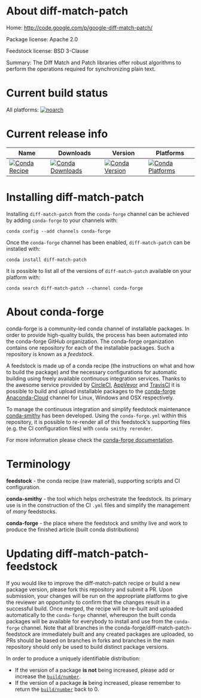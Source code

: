About diff-match-patch
======================

Home: http://code.google.com/p/google-diff-match-patch/

Package license: Apache 2.0

Feedstock license: BSD 3-Clause

Summary: The Diff Match and Patch libraries offer robust algorithms to perform the operations required for synchronizing plain text.



Current build status
====================

All platforms:
[![noarch](https://img.shields.io/circleci/project/github/conda-forge/diff-match-patch-feedstock/master.svg?label=noarch)](https://circleci.com/gh/conda-forge/diff-match-patch-feedstock)

Current release info
====================

| Name | Downloads | Version | Platforms |
| --- | --- | --- | --- |
| [![Conda Recipe](https://img.shields.io/badge/recipe-diff--match--patch-green.svg)](https://anaconda.org/conda-forge/diff-match-patch) | [![Conda Downloads](https://img.shields.io/conda/dn/conda-forge/diff-match-patch.svg)](https://anaconda.org/conda-forge/diff-match-patch) | [![Conda Version](https://img.shields.io/conda/vn/conda-forge/diff-match-patch.svg)](https://anaconda.org/conda-forge/diff-match-patch) | [![Conda Platforms](https://img.shields.io/conda/pn/conda-forge/diff-match-patch.svg)](https://anaconda.org/conda-forge/diff-match-patch) |

Installing diff-match-patch
===========================

Installing `diff-match-patch` from the `conda-forge` channel can be achieved by adding `conda-forge` to your channels with:

```
conda config --add channels conda-forge
```

Once the `conda-forge` channel has been enabled, `diff-match-patch` can be installed with:

```
conda install diff-match-patch
```

It is possible to list all of the versions of `diff-match-patch` available on your platform with:

```
conda search diff-match-patch --channel conda-forge
```


About conda-forge
=================

conda-forge is a community-led conda channel of installable packages.
In order to provide high-quality builds, the process has been automated into the
conda-forge GitHub organization. The conda-forge organization contains one repository
for each of the installable packages. Such a repository is known as a *feedstock*.

A feedstock is made up of a conda recipe (the instructions on what and how to build
the package) and the necessary configurations for automatic building using freely
available continuous integration services. Thanks to the awesome service provided by
[CircleCI](https://circleci.com/), [AppVeyor](http://www.appveyor.com/)
and [TravisCI](https://travis-ci.org/) it is possible to build and upload installable
packages to the [conda-forge](https://anaconda.org/conda-forge)
[Anaconda-Cloud](http://docs.anaconda.org/) channel for Linux, Windows and OSX respectively.

To manage the continuous integration and simplify feedstock maintenance
[conda-smithy](http://github.com/conda-forge/conda-smithy) has been developed.
Using the ``conda-forge.yml`` within this repository, it is possible to re-render all of
this feedstock's supporting files (e.g. the CI configuration files) with ``conda smithy rerender``.

For more information please check the [conda-forge documentation](https://conda-forge.org/docs/).

Terminology
===========

**feedstock** - the conda recipe (raw material), supporting scripts and CI configuration.

**conda-smithy** - the tool which helps orchestrate the feedstock.
                   Its primary use is in the construction of the CI ``.yml`` files
                   and simplify the management of *many* feedstocks.

**conda-forge** - the place where the feedstock and smithy live and work to
                  produce the finished article (built conda distributions)


Updating diff-match-patch-feedstock
===================================

If you would like to improve the diff-match-patch recipe or build a new
package version, please fork this repository and submit a PR. Upon submission,
your changes will be run on the appropriate platforms to give the reviewer an
opportunity to confirm that the changes result in a successful build. Once
merged, the recipe will be re-built and uploaded automatically to the
`conda-forge` channel, whereupon the built conda packages will be available for
everybody to install and use from the `conda-forge` channel.
Note that all branches in the conda-forge/diff-match-patch-feedstock are
immediately built and any created packages are uploaded, so PRs should be based
on branches in forks and branches in the main repository should only be used to
build distinct package versions.

In order to produce a uniquely identifiable distribution:
 * If the version of a package **is not** being increased, please add or increase
   the [``build/number``](http://conda.pydata.org/docs/building/meta-yaml.html#build-number-and-string).
 * If the version of a package **is** being increased, please remember to return
   the [``build/number``](http://conda.pydata.org/docs/building/meta-yaml.html#build-number-and-string)
   back to 0.